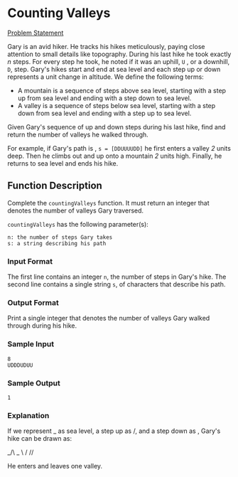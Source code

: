# Counting Valleys

[Problem Statement](https://www.hackerrank.com/challenges/counting-valleys/problem)

Gary is an avid hiker. He tracks his hikes meticulously, paying close attention to small details like topography. During his last hike he took exactly _n_ steps. For every step he took, he noted if it was an uphill, `U` , or a downhill, `D`, step. Gary's hikes start and end at sea level and each step up or down represents a unit change in altitude. We define the following terms:

- A mountain is a sequence of steps above sea level, starting with a step up from sea level and ending with a step down to sea level.
- A valley is a sequence of steps below sea level, starting with a step down from sea level and ending with a step up to sea level.

Given Gary's sequence of up and down steps during his last hike, find and return the number of valleys he walked through.

For example, if Gary's path is , `s = [DDUUUUDD]` he first enters a valley _2_ units deep. Then he climbs out and up onto a mountain _2_ units high. Finally, he returns to sea level and ends his hike.

## Function Description

Complete the `countingValleys` function. It must return an integer that denotes the number of valleys Gary traversed.

`countingValleys` has the following parameter(s):

```
n: the number of steps Gary takes
s: a string describing his path
```

### Input Format

The first line contains an integer `n`, the number of steps in Gary's hike.
The second line contains a single string `s`, of characters that describe his path.

### Output Format

Print a single integer that denotes the number of valleys Gary walked through during his hike.

### Sample Input

```
8
UDDDUDUU
```

### Sample Output

```
1
```

### Explanation

If we represent \_ as sea level, a step up as /, and a step down as \, Gary's hike can be drawn as:

_/\ _
\ /
\/\/

He enters and leaves one valley.
